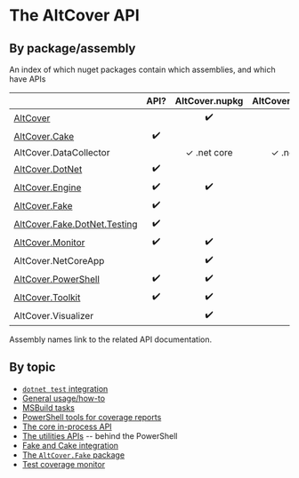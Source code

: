 # The AltCover API

## By package/assembly

An index of which nuget packages contain which assemblies, and which have APIs

| | API? | AltCover.nupkg | AltCover.Api.nupkg | AltCover.Global.nupkg | AltCover.Visualizer.nupkg | AltCover.Fake.nupkg |
| --- | :---: | :---: |  :---: |  :---: | :---: | :---: | 
| [AltCover](./AltCover) |  | ✔️ | ✔️ | ✓ .net core |   |   |
| [AltCover.Cake](./AltCover.Cake/AltCover.Cake-apidoc) | ✔️ |   | ✔️ |   |   |   |
| AltCover.DataCollector |  | ✓ .net core | ✓ .net core | ✓ .net core |   |   |
| [AltCover.DotNet](./AltCover.DotNet) | ✔️ |  | ✔️ |   |   |   |
| [AltCover.Engine](./AltCover.Engine) | ✔️ | ✔️ | ✔️ | ✓ .net core |   |   |
| [AltCover.Fake](./AltCover.Fake/Fake-fsapidoc) | ✔️ |   | ✔️ |   |   |   |
| [AltCover.Fake.DotNet.Testing](./AltCover.Fake.DotNet.Testing.AltCover) | ✔️ |   |   |   |   | ✔️ |
| [AltCover.Monitor](./AltCover.Monitor) | ✔️ | ✔️ | ✔️ | ✓ .net core |   |   |
| AltCover.NetCoreApp |   | ✔️ | ✔️ | ✓ .net core |   |   |
| [AltCover.PowerShell](./AltCover.PowerShell/AltCover.PowerShell-apidoc) | ✔️ | ✔️ | ✔️ | ✓ .net core |   |   |
| [AltCover.Toolkit](./AltCover.Toolkit) | ✔️ | ✔️ | ✔️ | ✓ .net core |   |   |
| AltCover.Visualizer |  | ✔️ | | | ✓ .net core  |   |

Assembly names link to the related API documentation.

## By topic

* [`dotnet test` integration](%60dotnet-test%60-integration)
* [General usage/how-to](Usage)
* [MSBuild tasks](AltCover.Engine/Tasks-fsapidoc)
* [PowerShell tools for coverage reports](PowerShell-integration)
* [The core in-process API](AltCover.Engine/)
* [The utilities APIs](AltCover.Toolkit) -- behind the PowerShell
* [Fake and Cake integration](Fake-and-Cake-integration)
* [The `AltCover.Fake` package](AltCover.Fake.DotNet.Testing.AltCover/)
* [Test coverage monitor](AltCover.Monitor/)

